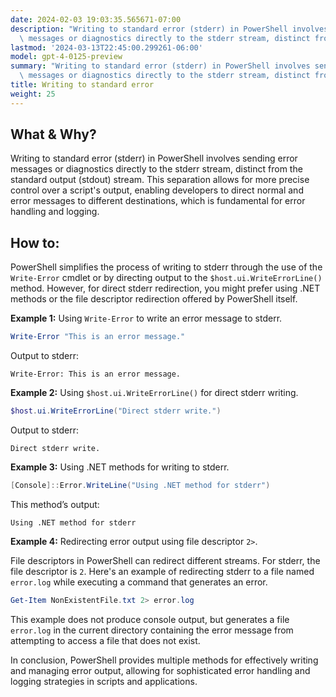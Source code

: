 ```yaml
---
date: 2024-02-03 19:03:35.565671-07:00
description: "Writing to standard error (stderr) in PowerShell involves sending error\
  \ messages or diagnostics directly to the stderr stream, distinct from the standard\u2026"
lastmod: '2024-03-13T22:45:00.299261-06:00'
model: gpt-4-0125-preview
summary: "Writing to standard error (stderr) in PowerShell involves sending error\
  \ messages or diagnostics directly to the stderr stream, distinct from the standard\u2026"
title: Writing to standard error
weight: 25
---
```


## What & Why?

Writing to standard error (stderr) in PowerShell involves sending error messages or diagnostics directly to the stderr stream, distinct from the standard output (stdout) stream. This separation allows for more precise control over a script's output, enabling developers to direct normal and error messages to different destinations, which is fundamental for error handling and logging.

## How to:

PowerShell simplifies the process of writing to stderr through the use of the `Write-Error` cmdlet or by directing output to the `$host.ui.WriteErrorLine()` method. However, for direct stderr redirection, you might prefer using .NET methods or the file descriptor redirection offered by PowerShell itself.

**Example 1:** Using `Write-Error` to write an error message to stderr.

```powershell
Write-Error "This is an error message."
```

Output to stderr:
```
Write-Error: This is an error message.
```

**Example 2:** Using `$host.ui.WriteErrorLine()` for direct stderr writing.

```powershell
$host.ui.WriteErrorLine("Direct stderr write.")
```

Output to stderr:
```
Direct stderr write.
```

**Example 3:** Using .NET methods for writing to stderr.

```powershell
[Console]::Error.WriteLine("Using .NET method for stderr")
```

This method’s output:
```
Using .NET method for stderr
```

**Example 4:** Redirecting error output using file descriptor `2>`.

File descriptors in PowerShell can redirect different streams. For stderr, the file descriptor is `2`. Here's an example of redirecting stderr to a file named `error.log` while executing a command that generates an error.

```powershell
Get-Item NonExistentFile.txt 2> error.log
```

This example does not produce console output, but generates a file `error.log` in the current directory containing the error message from attempting to access a file that does not exist.

In conclusion, PowerShell provides multiple methods for effectively writing and managing error output, allowing for sophisticated error handling and logging strategies in scripts and applications.
